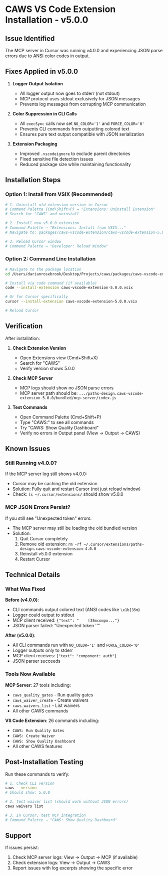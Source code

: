 # CAWS VS Code Extension Installation - v5.0.0

## Issue Identified

The MCP server in Cursor was running v4.0.0 and experiencing JSON parse errors due to ANSI color codes in output.

## Fixes Applied in v5.0.0

1. **Logger Output Isolation**
   - All logger output now goes to stderr (not stdout)
   - MCP protocol uses stdout exclusively for JSON messages
   - Prevents log messages from corrupting MCP communication

2. **Color Suppression in CLI Calls**
   - All `execSync` calls now set `NO_COLOR='1'` and `FORCE_COLOR='0'`
   - Prevents CLI commands from outputting colored text
   - Ensures pure text output compatible with JSON serialization

3. **Extension Packaging**
   - Improved `.vscodeignore` to exclude parent directories
   - Fixed sensitive file detection issues
   - Reduced package size while maintaining functionality

## Installation Steps

### Option 1: Install from VSIX (Recommended)

```bash
# 1. Uninstall old extension version in Cursor
# Command Palette (Cmd+Shift+P) → "Extensions: Uninstall Extension"
# Search for "CAWS" and uninstall

# 2. Install new v5.0.0 extension
# Command Palette → "Extensions: Install from VSIX..."
# Navigate to: packages/caws-vscode-extension/caws-vscode-extension-5.0.0.vsix

# 3. Reload Cursor window
# Command Palette → "Developer: Reload Window"
```

### Option 2: Command Line Installation

```bash
# Navigate to the package location
cd /Users/darianrosebrook/Desktop/Projects/caws/packages/caws-vscode-extension

# Install via code command (if available)
code --install-extension caws-vscode-extension-5.0.0.vsix

# Or for Cursor specifically
cursor --install-extension caws-vscode-extension-5.0.0.vsix

# Reload Cursor
```

## Verification

After installation:

1. **Check Extension Version**
   - Open Extensions view (Cmd+Shift+X)
   - Search for "CAWS"
   - Verify version shows 5.0.0

2. **Check MCP Server**
   - MCP logs should show no JSON parse errors
   - MCP server path should be: `.../paths-design.caws-vscode-extension-5.0.0/bundled/mcp-server/index.js`

3. **Test Commands**
   - Open Command Palette (Cmd+Shift+P)
   - Type "CAWS:" to see all commands
   - Try "CAWS: Show Quality Dashboard"
   - Verify no errors in Output panel (View → Output → CAWS)

## Known Issues

### Still Running v4.0.0?

If the MCP server log still shows v4.0.0:
- Cursor may be caching the old extension
- Solution: Fully quit and restart Cursor (not just reload window)
- Check: `ls ~/.cursor/extensions/` should show v5.0.0

### MCP JSON Errors Persist?

If you still see "Unexpected token" errors:
- The MCP server may still be loading the old bundled version
- Solution:
  1. Quit Cursor completely
  2. Remove old extension: `rm -rf ~/.cursor/extensions/paths-design.caws-vscode-extension-4.0.0`
  3. Reinstall v5.0.0 extension
  4. Restart Cursor

## Technical Details

### What Was Fixed

**Before (v4.0.0)**:
- CLI commands output colored text (ANSI codes like `\x1b[35m`)
- Logger could output to stdout
- MCP client received: `{"text": "    [35mcompo..."}`
- JSON parser failed: "Unexpected token ''"

**After (v5.0.0)**:
- All CLI commands run with `NO_COLOR='1'` and `FORCE_COLOR='0'`
- Logger outputs only to stderr
- MCP client receives: `{"text": "component: auth"}`
- JSON parser succeeds

### Tools Now Available

**MCP Server**: 27 tools including:
- `caws_quality_gates` - Run quality gates
- `caws_waiver_create` - Create waivers
- `caws_waivers_list` - List waivers
- All other CAWS commands

**VS Code Extension**: 26 commands including:
- `CAWS: Run Quality Gates`
- `CAWS: Create Waiver`
- `CAWS: Show Quality Dashboard`
- All other CAWS features

## Post-Installation Testing

Run these commands to verify:

```bash
# 1. Check CLI version
caws --version
# Should show: 5.0.0

# 2. Test waiver list (should work without JSON errors)
caws waivers list

# 3. In Cursor, test MCP integration
# Command Palette → "CAWS: Show Quality Dashboard"
```

## Support

If issues persist:
1. Check MCP server logs: View → Output → MCP (if available)
2. Check extension logs: View → Output → CAWS
3. Report issues with log excerpts showing the specific error

